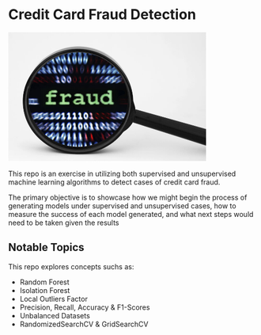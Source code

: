 # Credit Card Fraud Detection

<img src='images/fraud_detection.jpg' width="400" height="260" >

This repo is an exercise in utilizing both supervised and unsupervised machine learning algorithms to detect cases of credit card fraud.

The primary objective is to showcase how we might begin the process of generating models under supervised and unsupervised cases, 
how to measure the success of each model generated, and what next steps would need to be taken given the results

## Notable Topics

This repo explores concepts suchs as:
* Random Forest
* Isolation Forest
* Local Outliers Factor
* Precision, Recall, Accuracy & F1-Scores
* Unbalanced Datasets
* RandomizedSearchCV & GridSearchCV
